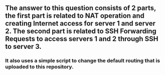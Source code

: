 ## The answer to this question consists of 2 parts, the first part is related to NAT operation and creating Internet access for server 1 and server 2. The second part is related to SSH Forwarding Requests to access servers 1 and 2 through SSH to server 3.

### It also uses a simple script to change the default routing that is uploaded to this repository.
